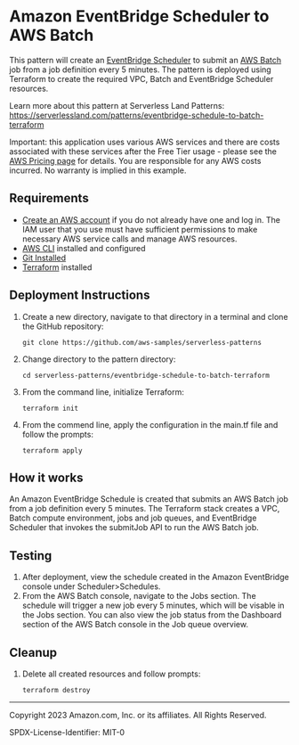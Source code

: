 # Amazon EventBridge Scheduler to AWS Batch

This pattern will create an [EventBridge Scheduler](https://docs.aws.amazon.com/scheduler/latest/UserGuide/getting-started.html) to submit an [AWS Batch](https://docs.aws.amazon.com/batch/latest/userguide/Batch_GetStarted.html) job from a job definition every 5 minutes. The pattern is deployed using Terraform to create the required VPC, Batch and EventBridge Scheduler resources. 

Learn more about this pattern at Serverless Land Patterns: https://serverlessland.com/patterns/eventbridge-schedule-to-batch-terraform

Important: this application uses various AWS services and there are costs associated with these services after the Free Tier usage - please see the [AWS Pricing page](https://aws.amazon.com/pricing/) for details. You are responsible for any AWS costs incurred. No warranty is implied in this example.

## Requirements

* [Create an AWS account](https://portal.aws.amazon.com/gp/aws/developer/registration/index.html) if you do not already have one and log in. The IAM user that you use must have sufficient permissions to make necessary AWS service calls and manage AWS resources.
* [AWS CLI](https://docs.aws.amazon.com/cli/latest/userguide/install-cliv2.html) installed and configured
* [Git Installed](https://git-scm.com/book/en/v2/Getting-Started-Installing-Git)
* [Terraform](https://learn.hashicorp.com/tutorials/terraform/install-cli?in=terraform/aws-get-started) installed

## Deployment Instructions

1. Create a new directory, navigate to that directory in a terminal and clone the GitHub repository:
    ``` 
    git clone https://github.com/aws-samples/serverless-patterns
    ```
1. Change directory to the pattern directory:
    ```
    cd serverless-patterns/eventbridge-schedule-to-batch-terraform
    ```
1. From the command line, initialize Terraform:
    ```
    terraform init
    ```
1. From the commend line, apply the configuration in the main.tf file and follow the prompts:
    ```
    terraform apply
    ```


## How it works

An Amazon EventBridge Schedule is created that submits an AWS Batch job from a job definition every 5 minutes. The Terraform stack creates a VPC, Batch compute environment, jobs and job queues, and EventBridge Scheduler that invokes the submitJob API to run the AWS Batch job.

## Testing

1. After deployment, view the schedule created in the Amazon EventBridge console under Scheduler>Schedules. 
2. From the AWS Batch console, navigate to the Jobs section. The schedule will trigger a new job every 5 minutes, which will be visable in the Jobs section. You can also view the job status from the Dashboard section of the AWS Batch console in the Job queue overview. 

## Cleanup
 
1. Delete all created resources and follow prompts:
    ```
    terraform destroy
    ```
----
Copyright 2023 Amazon.com, Inc. or its affiliates. All Rights Reserved.

SPDX-License-Identifier: MIT-0